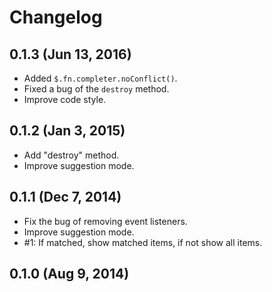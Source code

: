 # Changelog


## 0.1.3 (Jun 13, 2016)

- Added `$.fn.completer.noConflict()`.
- Fixed a bug of the `destroy` method.
- Improve code style.


## 0.1.2 (Jan 3, 2015)

- Add "destroy" method.
- Improve suggestion mode.


## 0.1.1 (Dec 7, 2014)

- Fix the bug of removing event listeners.
- Improve suggestion mode.
- #1: If matched, show matched items, if not show all items.


## 0.1.0 (Aug 9, 2014)
